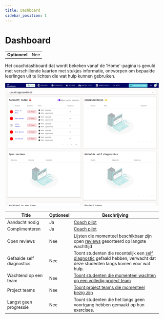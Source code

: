 ```yaml
---
title: Dashboard
sidebar_position: 1
---
```


# Dashboard

|               |     |
|---------------|-----|
| **Optioneel** | Nee |

Het coachdashboard dat wordt bekeken vanaf de 'Home'-pagina is gevuld met verschillende kaarten met stukjes informatie,
ontworpen om bepaalde leerlingen uit te lichten die wat hulp kunnen gebruiken.

![dashboard overview](/img/staff/coaches/dashboard/dashboard-overview.png)

| Title                     | Optioneel | Beschrijving                                                                                                                                                            |
|---------------------------|-----------|-------------------------------------------------------------------------------------------------------------------------------------------------------------------------|
| Aandacht nodig            | Ja        | [Coach pilot](coach-pilot)                                                                                                                                              |
| Complimenteren            | Ja        | [Coach pilot](coach-pilot)                                                                                                                                              |
| Open reviews              | Nee       | Lijsten die momenteel beschikbaar zijn open [reviews](../exercises/reviews) gesorteerd op langste wachttijd                                                             |
| Gefaalde self diagnostics | Nee       | Toont studenten die recentelijk een [self diagnostic](../exercises/introduction#self-diagnostic) gefaald hebben, verwacht dat deze studenten langs komen voor wat hulp. |
| Wachtend op een team      | Nee       | [Toont studenten die momenteel wachten op een volledig project team](../exercises/introduction#team-exercises-)                                                         |
| Project teams             | Nee       | [Toont project teams die momenteel bezig zijn](../exercises/introduction#team-exercises-)                                                                               |
| Langst geen progressie    | Nee       | Toont studenten die het langs geen voortgang hebben gemaakt op hun exercises.                                                                                           |

